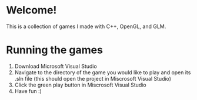 # Welcome!
This is a collection of games I made with C++, OpenGL, and GLM.

# Running the games
1. Download Microsoft Visual Studio
2. Navigate to the directory of the game you would like to play and open its .sln file (this should open the project in Miscrosoft Visual Studio)
3. Click the green play button in Miscrosoft Visual Studio
4. Have fun :)
